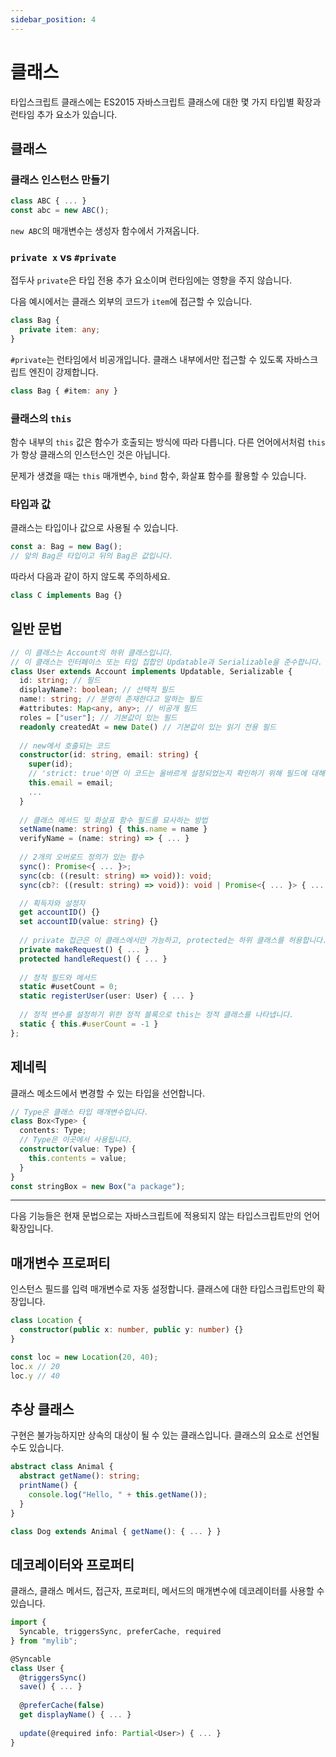 ```yaml
---
sidebar_position: 4
---
```


# 클래스

타입스크립트 클래스에는 ES2015 자바스크립트 클래스에 대한 몇 가지 타입별 확장과 런타임 추가 요소가 있습니다.

## 클래스

### 클래스 인스턴스 만들기

```ts
class ABC { ... }
const abc = new ABC();
```

`new ABC`의 매개변수는 생성자 함수에서 가져옵니다.

### `private x` vs `#private`

접두사 `private`은 타입 전용 추가 요소이며 런타임에는 영향을 주지 않습니다.

다음 예시에서는 클래스 외부의 코드가 `item`에 접근할 수 있습니다.

```ts
class Bag {
  private item: any;
}
```

`#private`는 런타임에서 비공개입니다. 클래스 내부에서만 접근할 수 있도록 자바스크립트 엔진이 강제합니다.

```ts
class Bag { #item: any }
```

### 클래스의 `this`

함수 내부의 `this` 값은 함수가 호출되는 방식에 따라 다릅니다. 다른 언어에서처럼 `this`가 항상 클래스의 인스턴스인 것은 아닙니다.

문제가 생겼을 때는 `this` 매개변수, `bind` 함수, 화살표 함수를 활용할 수 있습니다.

### 타입과 값

클래스는 타입이나 값으로 사용될 수 있습니다.

```ts
const a: Bag = new Bag();
// 앞의 Bag은 타입이고 뒤의 Bag은 값입니다.
```

따라서 다음과 같이 하지 않도록 주의하세요.

```ts
class C implements Bag {}
```

## 일반 문법

```ts
// 이 클래스는 Account의 하위 클래스입니다.
// 이 클래스는 인터페이스 또는 타입 집합인 Updatable과 Serializable을 준수합니다.
class User extends Account implements Updatable, Serializable {
  id: string; // 필드
  displayName?: boolean; // 선택적 필드
  name!: string; // 분명히 존재한다고 말하는 필드
  #attributes: Map<any, any>; // 비공개 필드
  roles = ["user"]; // 기본값이 있는 필드
  readonly createdAt = new Date() // 기본값이 있는 읽기 전용 필드
  
  // new에서 호출되는 코드
  constructor(id: string, email: string) {
    super(id);
    // 'strict: true'이면 이 코드는 올바르게 설정되었는지 확인하기 위해 필드에 대해 검사됩니다.
    this.email = email;
    ...
  }
  
  // 클래스 메서드 및 화살표 함수 필드를 묘사하는 방법
  setName(name: string) { this.name = name }
  verifyName = (name: string) => { ... }
  
  // 2개의 오버로드 정의가 있는 함수
  sync(): Promise<{ ... }>;
  sync(cb: ((result: string) => void)): void;
  sync(cb?: ((result: string) => void)): void | Promise<{ ... }> { ... }

  // 획득자와 설정자
  get accountID() {}
  set accountID(value: string) {}
  
  // private 접근은 이 클래스에서만 가능하고, protected는 하위 클래스를 허용합니다. 타입 검사에서만 사용되며 기본값은 public입니다.
  private makeRequest() { ... }
  protected handleRequest() { ... }
  
  // 정적 필드와 메서드
  static #usetCount = 0;
  static registerUser(user: User) { ... }
  
  // 정적 변수를 설정하기 위한 정적 블록으로 this는 정적 클래스를 나타냅니다.
  static { this.#userCount = -1 }
};
```

## 제네릭

클래스 메소드에서 변경할 수 있는 타입을 선언합니다.

```ts
// Type은 클래스 타입 매개변수입니다.
class Box<Type> {
  contents: Type;
  // Type은 이곳에서 사용됩니다.
  constructor(value: Type) {
    this.contents = value;
  }
}
const stringBox = new Box("a package");
```

------

다음 기능들은 현재 문법으로는 자바스크립트에 적용되지 않는 타입스크립트만의 언어 확장입니다.

## 매개변수 프로퍼티

인스턴스 필드를 입력 매개변수로 자동 설정합니다. 클래스에 대한 타입스크립트만의 확장입니다.

```ts
class Location {
  constructor(public x: number, public y: number) {}
}

const loc = new Location(20, 40);
loc.x // 20
loc.y // 40
```

## 추상 클래스

구현은 불가능하지만 상속의 대상이 될 수 있는 클래스입니다. 클래스의 요소로 선언될 수도 있습니다.

```ts
abstract class Animal {
  abstract getName(): string;
  printName() {
    console.log("Hello, " + this.getName());
  }
}

class Dog extends Animal { getName(): { ... } }
```

## 데코레이터와 프로퍼티

클래스, 클래스 메서드, 접근자, 프로퍼티, 메서드의 매개변수에 데코레이터를 사용할 수 있습니다.

```ts
import {
  Syncable, triggersSync, preferCache, required
} from "mylib";

@Syncable
class User {
  @triggersSync()
  save() { ... }
  
  @preferCache(false)
  get displayName() { ... }
  
  update(@required info: Partial<User>) { ... }
}
```

